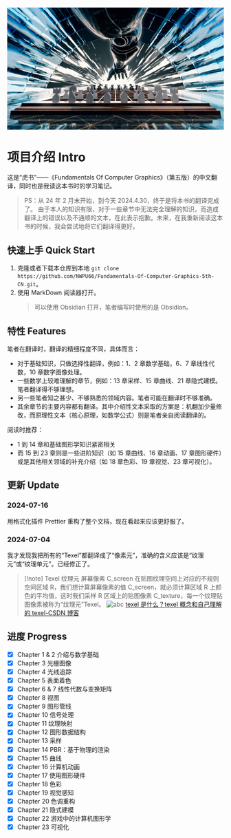 ![](pic/AI3_ae_00000.png)

# 项目介绍 Intro

这是“虎书”——《Fundamentals Of Computer Graphics》（第五版）的中文翻译，同时也是我读这本书时的学习笔记。

> PS：从 24 年 2 月末开始，到今天 2024.4.30，终于是将本书的翻译完成了。
> 由于本人的知识有限，对于一些章节中无法完全理解的知识，而造成翻译上的错误以及不通顺的文本，在此表示抱歉。未来，在我重新阅读这本书的时候，我会尝试地将它们翻译得更好。

## 快速上手 Quick Start

1. 克隆或者下载本仓库到本地 `git clone https://github.com/NWPU66/Fundamentals-Of-Computer-Graphics-5th-CN.git`。
2. 使用 MarkDown 阅读器打开。
   > 可以使用 Obsidian 打开，笔者编写时使用的是 Obsidian。

## 特性 Features

笔者在翻译时，翻译的精细程度不同，具体而言：

- 对于基础知识，只做选择性翻译，例如：1、2 章数学基础，6、7 章线性代数，10 章数字图像处理。
- 一些数学上较难理解的章节，例如：13 章采样、15 章曲线、21 章隐式建模。笔者翻译得不够理想。
- 另一些笔者知之甚少、不够熟悉的领域内容。笔者可能在翻译时不够准确。
- 其余章节的主要内容都有翻译。其中介绍性文本采取的方案是：机翻加少量修改，而原理性文本（核心原理，如数学公式）则是笔者亲自阅读翻译的。

阅读时推荐：

- 1 到 14 章和基础图形学知识紧密相关
- 而 15 到 23 章则是一些进阶知识（如 15 章曲线、16 章动画、17 章图形硬件）或是其他相关领域的补充介绍（如 18 章色彩、19 章视觉、23 章可视化）。

## 更新 Update

### 2024-07-16

用格式化插件 Prettier 重构了整个文档，现在看起来应该更舒服了。

### 2024-07-04

我才发现我把所有的“Texel”都翻译成了“像素元”，准确的含义应该是“纹理元”或“纹理单元”。已经修正了。

> [!note] Texel 纹理元
> 屏幕像素 C_screen 在贴图纹理空间上对应的不规则空间区域 R，我们想计算屏幕像素的值 C_screen，就必须计算区域 R 上颜色的平均值，这时我们采样 R 区域上的贴图像素 C_texture，每一个纹理贴图像素被称为“纹理元”Texel。
> ![abc](https://img-blog.csdn.net/20170315165913210) 
> [texel 是什么？texel 概念和自己理解的 texel-CSDN 博客](https://blog.csdn.net/shenmifangke/article/details/56676471)

## 进度 Progress

- [x] Chapter 1 & 2 介绍与数学基础
- [x] Chapter 3 光栅图像
- [x] Chapter 4 光线追踪
- [x] Chapter 5 表面着色
- [x] Chapter 6 & 7 线性代数与变换矩阵
- [x] Chapter 8 视图
- [x] Chapter 9 图形管线
- [x] Chapter 10 信号处理
- [x] Chapter 11 纹理映射
- [x] Chapter 12 图形数据结构
- [x] Chapter 13 采样
- [x] Chapter 14 PBR：基于物理的渲染
- [x] Chapter 15 曲线
- [x] Chapter 16 计算机动画
- [x] Chapter 17 使用图形硬件
- [x] Chapter 18 色彩
- [x] Chapter 19 视觉感知
- [x] Chapter 20 色调重构
- [x] Chapter 21 隐式建模
- [x] Chapter 22 游戏中的计算机图形学
- [x] Chapter 23 可视化
